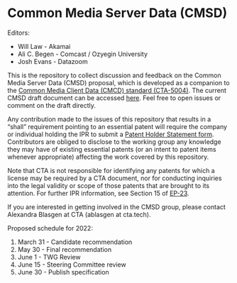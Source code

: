 # Common Media Server Data (CMSD)

Editors:
- Will Law - Akamai
- Ali C. Begen - Comcast / Ozyegin University
- Josh Evans - Datazoom

This is the repository to collect discussion and feedback on the Common Media Server Data (CMSD) proposal, which is developed as a companion to the [Common Media Client Data (CMCD) standard (CTA-5004)](https://shop.cta.tech/products/web-application-video-ecosystem-common-media-client-data-cta-5004). The current CMSD draft document can be accessed [here](https://docs.google.com/document/d/1BlTHfbF2VGSlA4vLx1fMssWqiGWYuzhmTfQ8VeyxF8g). Feel free to open issues or comment on the draft directly.

Any contribution made to the issues of this repository that results in a “shall” requirement pointing to an essential patent will require the company or individual holding the IPR to submit a [Patent Holder Statement form](https://standards.cta.tech/kwspub/rules/CTA-EP-23-T-IP-Proffer.pdf). Contributors are obliged to disclose to the working group any knowledge they may have of existing essential patents (or an intent to patent items whenever appropriate) affecting the work covered by this repository.

Note that CTA is not responsible for identifying any patents for which a license may be required by a CTA document, nor for conducting inquiries into the legal validity or scope of those patents that are brought to its attention. For further IPR information, see Section 15 of [EP-23](https://standards.cta.tech/kwspub/rules/CTA-EP-23-T.pdf).

If you are interested in getting involved in the CMSD group, please contact Alexandra Blasgen at CTA (ablasgen at cta.tech).

Proposed schedule for 2022:
1. March 31 - Candidate recommendation
2. May 30 - Final recommendation
3. June 1 - TWG Review
4. June 15  - Steering Committee review
5. June 30 - Publish specification
